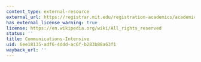 ```yaml
---
content_type: external-resource
external_url: https://registrar.mit.edu/registration-academics/academic-requirements/communication-requirement
has_external_license_warning: true
license: https://en.wikipedia.org/wiki/All_rights_reserved
status: ''
title: Communications-Intensive
uid: 6ee18135-adf6-4ddd-ac6f-b283b88a63f1
wayback_url: ''
---
```

